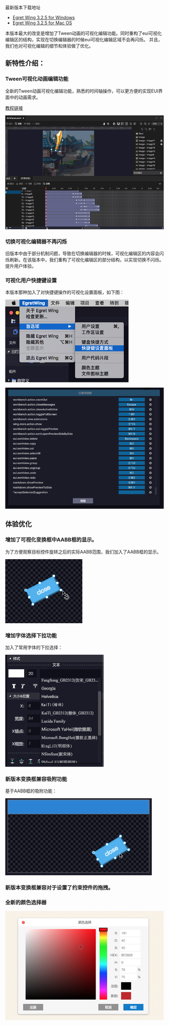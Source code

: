 最新版本下载地址

- [Egret Wing 3.2.5 for Windows](http://tool.egret-labs.org/EgretWing/electron/EgretWing-v3.2.5.exe?d=0707)
- [Egret Wing 3.2.5 for Mac OS](http://tool.egret-labs.org/EgretWing/electron/EgretWing-v3.2.5.dmg?d=0707)

本版本最大的改变是增加了Tween动画的可视化编辑功能。同时重构了eui可视化编辑区的结构，实现在切换编辑器的时候eui可视化编辑区域不会再闪烁。
并且，我们也对可视化编辑的细节和体验做了优化。

## 新特性介绍：

### Tween可视化动画编辑功能

全新的Tween动画可视化编辑功能，熟悉的时间轴操作，可以更方便的实现EUI界面中的动画需求。

[教程链接](../../../Wing/editor/animation/README.md)

![](7.gif)

### 切换可视化编辑器不再闪烁

旧版本中由于部分机制问题，导致在切换编辑器的时候，可视化编辑区的内容会闪烁刷新。在该版本中，我们重构了可视化编辑区的部分结构，以实现切换不闪烁。提升用户体验。

### 可视化用户快捷键设置

本版本那种加入了对快捷键操作的可视化设置面板，如下图：

![](2.png)

![](1.png)

## 体验优化

### 增加了可视化变换框中AABB框的显示。

为了方便观察目标控件旋转之后的实际AABB范围，我们加入了AABB框的显示。

![](3.gif)

### 增加字体选择下拉功能

加入了常用字体的下拉选择：

![](4.png)

### 新版本变换框兼容吸附功能

基于AABB框的吸附功能：

![](5.gif)

### 新版本变换框兼容对于设置了约束控件的拖拽。

### 全新的颜色选择器

![](6.png)
